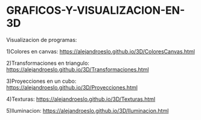 # GRAFICOS-Y-VISUALIZACION-EN-3D
Visualizacion de programas:

1)Colores en canvas: 
https://alejandroeslo.github.io/3D/ColoresCanvas.html

2)Transformaciones en triangulo: 
https://alejandroeslo.github.io/3D/Transformaciones.html

3)Proyecciones en un cubo: 
https://alejandroeslo.github.io/3D/Proyecciones.html

4)Texturas: 
https://alejandroeslo.github.io/3D/Texturas.html

5)Iluminacion: 
https://alejandroeslo.github.io/3D/Iluminacion.html
